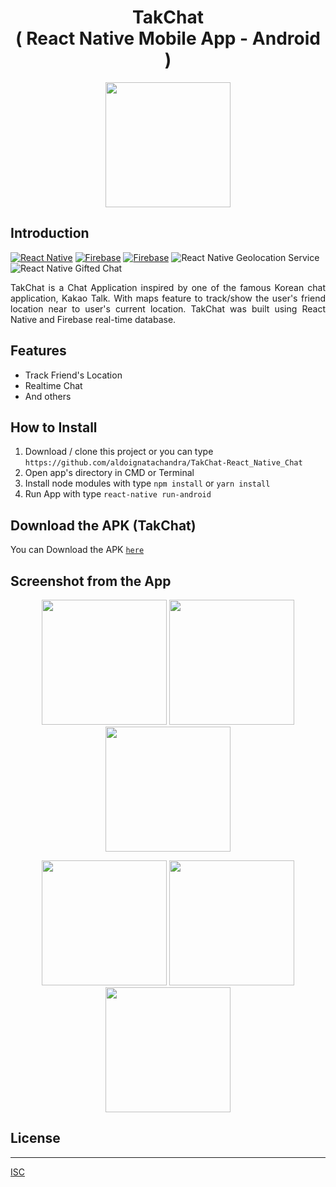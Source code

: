 <h1 align="center">TakChat<br>( React Native Mobile App - Android )</h1>

<p align="center">
  <img src="screenshot/ic_launcher_round copy.png" width="200"/>
</p>

## Introduction

[![React Native](https://img.shields.io/badge/react%20native-v0.61.4-blue)](https://facebook.github.io/react-native/)
[![Firebase](https://img.shields.io/badge/firebase-v7.3.0-orange)](https://firebase.google.com/?gclid=EAIaIQobChMI2qeqx_3C4wIVTiUrCh0i0QGfEAAYASAAEgIPNfD_BwE)
[![Firebase](https://img.shields.io/badge/React%20Native%20Maps-0.26.1-green.svg?style=rounded-square)](https://github.com/react-native-community/react-native-maps)
![React Native Geolocation Service](https://img.shields.io/badge/react%20native%20geolocation%20service-v3.1.0-brightgreen)
![React Native Gifted Chat](https://img.shields.io/badge/react%20native%20gifted%20chat-v0.11.3-yellowgreen)

<p align='justify'>TakChat is a Chat Application inspired by one of the famous Korean chat application, Kakao Talk. With maps feature to track/show the user's friend location near to user's current location. TakChat was built using React Native and Firebase real-time database.</p>

## Features
* Track Friend's Location
* Realtime Chat
* And others

## How to Install
1. Download / clone this project or you can type `https://github.com/aldoignatachandra/TakChat-React_Native_Chat`
2. Open app's directory in CMD or Terminal
3. Install node modules with type `npm install` or `yarn install`
4. Run App with type `react-native run-android`

## Download the APK (TakChat)
You can Download the APK [`here`](https://drive.google.com/drive/folders/1iGlYjoSAnB0DwigOpWpgvdKQu0M9Eklb?usp=sharing)

## Screenshot from the App
<p align='center'>
  <span>
      <image width="200" src="screenshot/Login.png" />
      <image width="200" src="screenshot/Register.png" />
      <image width="200" src="screenshot/Profile.png" /> 
  </span>
</p>
<p align='center'>
  <span>
      <image width="200" src="screenshot/FriendList.png" />
      <image width="200" src="screenshot/Chatroom2.png" />
      <image width="200" src="screenshot/Geolocation.png" /> 
  </span>
</p>

## License
----
[ISC](https://en.wikipedia.org/wiki/ISC_license "ISC")
